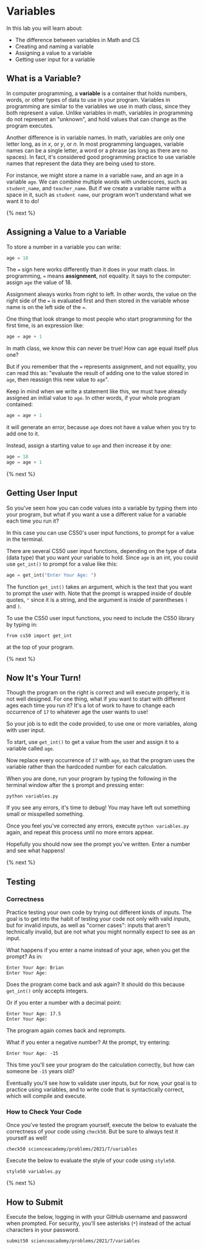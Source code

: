 # Variables

In this lab you will learn about:

- The difference between variables in Math and CS
- Creating and naming a variable
- Assigning a value to a variable
- Getting user input for a variable

## What is a Variable?
In computer programming, a **variable** is a container that holds numbers, words, or other types of data to use in your program. Variables in programming are similar to the variables we use in math class, since they both represent a value. Unlike variables in math, variables in programming do not represent an "unknown", and hold values that can change as the program executes.

Another difference is in variable names. In math, variables are only one letter long, as in *x*, or *y*, or *n*. In most programming languages, variable names can be a single letter, a word or a phrase (as long as there are no spaces). In fact, it's considered good programming practice to use variable names that represent the data they are being used to store.

For instance, we might store a name in a variable `name`, and an age in a variable `age`. We can combine multiple words with underscores, such as `student_name`, and `teacher_name`. But if we create a variable name with a space in it, such as `student name`, our program won't understand what we want it to do!

{% next %}

## Assigning a Value to a Variable

To store a number in a variable you can write:

```python
age = 18
```

The `=` sign here works differently than it does in your math class. In programming, `=` means **assignment**, not equality. It says to the computer: assign `age` the value of 18.

Assignment always works from right to left. In other words, the value on the right side of the `=` is evaluated first and then stored in the variable whose name is on the left side of the `=`.

One thing that look strange to most people who start programming for the first time, is an expression like:

```python
age = age + 1
```

In math class, we know this can never be true! How can age equal itself plus one?

But if you remember that the `=` represents assignment, and not equality, you can read this as: "evaluate the result of adding one to the value stored in `age`, then reassign this new value to `age`".

Keep in mind when we write a statement like this, we must have already assigned an initial value to `age`. In other words, if your whole program contained:

```python
age = age + 1
```

it will generate an error, because `age` does not have a value when you try to add one to it.

Instead, assign a starting value to `age` and *then* increase it by one:

```python
age = 18
age = age + 1
```

{% next %}

## Getting User Input

So you've seen how you can code values into a variable by typing them into your program, but what if you want a use a different value for a variable each time you run it?

In this case you can use CS50's user input functions, to prompt for a value in the terminal.

There are several CS50 user input functions, depending on the type of data (data type) that you want your variable to hold. Since `age` is an int, you could use `get_int()` to prompt for a value like this:

```python
age = get_int("Enter Your Age: ")
```

The function `get_int()` takes an argument, which is the text that you want to prompt the user with. Note that the prompt is wrapped inside of double quotes, `"` since it is a string, and the argument is inside of parentheses `(` and `)`.

To use the CS50 user input functions, you need to include the CS50 library by typing in:

```
from cs50 import get_int
```

at the top of your program.

{% next %}

## Now It's Your Turn!

Though the program on the right is correct and will execute properly, it is not well designed. For one thing, what if you want to start with different ages each time you run it? It's a lot of work to have to change each occurrence of `17` to whatever age the user wants to use!

So your job is to edit the code provided, to use one or more variables, along with user input.

To start, use `get_int()` to get a value from the user and assign it to a variable called `age`.

Now replace every occurrence of `17` with `age`, so that the program uses the variable rather than the hardcoded number for each calculation.

When you are done, run your program by typing the following in the terminal window after the `$` prompt and pressing enter:

```
python variables.py
```

If you see any errors, it's time to debug! You may have left out something small or misspelled something.

Once you feel you've corrected any errors, execute `python variables.py` again, and repeat this process until no more errors appear.

Hopefully you should now see the prompt you've written. Enter a number and see what happens!

{% next %}

## Testing

### Correctness

Practice testing your own code by trying out different kinds of inputs. The goal is to get into the habit of testing your code not only with valid inputs, but for invalid inputs, as well as "corner cases": inputs that aren't technically invalid, but are not what you might normally expect to see as an input.

What happens if you enter a name instead of your age, when you get the prompt? As in:

```
Enter Your Age: Brian
Enter Your Age:
```

Does the program come back and ask again? It should do this because `get_int()` only accepts integers.

Or if you enter a number with a decimal point:

```
Enter Your Age: 17.5
Enter Your Age:
```

The program again comes back and reprompts.

What if you enter a negative number? At the prompt, try entering:

```
Enter Your Age: -15
```

This time you'll see your program do the calculation correctly, but how can someone be `-15` years old?

Eventually you'll see how to validate user inputs, but for now, your goal is to practice using variables, and to write code that is syntactically correct, which will compile and execute.

### How to Check Your Code

Once you've tested the program yourself, execute the below to evaluate the correctness of your code using `check50`. But be sure to always test it yourself as well!

```
check50 scienceacademy/problems/2021/7/variables
```

Execute the below to evaluate the style of your code using `style50`.

```
style50 variables.py
```

{% next %}

## How to Submit

Execute the below, logging in with your GitHub username and password when prompted. For security, you'll see asterisks (`*`) instead of the actual characters in your password.

```
submit50 scienceacademy/problems/2021/7/variables
```



